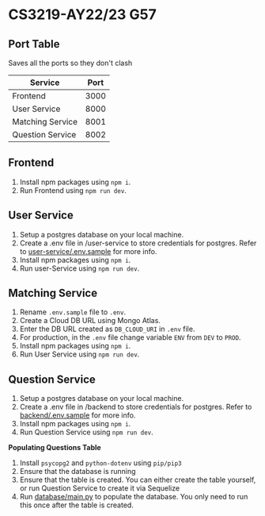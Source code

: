 # CS3219-AY22/23 G57

## Port Table

Saves all the ports so they don't clash

| Service          | Port |
| ---------------- | ---- |
| Frontend         | 3000 |
| User Service     | 8000 |
| Matching Service | 8001 |
| Question Service | 8002 |

## Frontend

1. Install npm packages using `npm i`.
2. Run Frontend using `npm run dev`.

## User Service

1. Setup a postgres database on your local machine.
2. Create a .env file in /user-service to store credentials for postgres. Refer to [user-service/.env.sample](./user-service/.env.sample) for more info.
3. Install npm packages using `npm i`.
4. Run user-Service using `npm run dev`.

## Matching Service

1. Rename `.env.sample` file to `.env`.
2. Create a Cloud DB URL using Mongo Atlas.
3. Enter the DB URL created as `DB_CLOUD_URI` in `.env` file.
4. For production, in the `.env` file change variable `ENV` from `DEV` to `PROD`.
4. Install npm packages using `npm i`.
5. Run User Service using `npm run dev`.

## Question Service

1. Setup a postgres database on your local machine.
2. Create a .env file in /backend to store credentials for postgres. Refer to [backend/.env.sample](./question-service/.env.sample) for more info.
3. Install npm packages using `npm i`.
4. Run Question Service using `npm run dev`.

**Populating Questions Table**

1. Install `psycopg2` and `python-dotenv` using `pip/pip3`
2. Ensure that the database is running
3. Ensure that the table is created. You can either create the table yourself, or run Question Service to create it via Sequelize
4. Run [database/main.py](question-service/database/main.py) to populate the database. You only need to run this once after the table is created.
